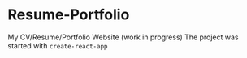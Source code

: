 # Resume-Portfolio
My CV/Resume/Portfolio Website (work in progress)
The project was started with <code>create-react-app</code>
